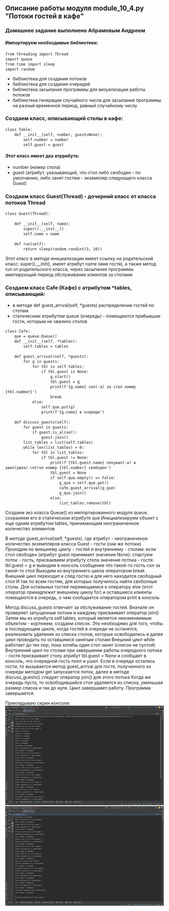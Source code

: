 ## Описание работы модуля module_10_4.py "Потоки гостей в кафе"

### Домашнее задание выполнено Абрамовым Андреем

#### Импортируем необходимые библиотеки:
```commandline
from threading import Thread
import queue
from time import sleep
import random
```
- библиотека для создания потоков
- библиотека для создания очередей
- библиотека засыпания программы для визуализации работы потоков
- библиотека генерации случайного числа для засыпания программы на разный временной период, равный случайному числу

### Создаем класс, описывающий столы в кафе:
```commandline
class Table:
    def __init__(self, number, guest=None):
        self.number = number
        self.guest = guest
```
#### Этот класс имеет два атррибута:
- number (номер стола)
- guest (атрибут, указывающий, что стол либо свободен - по умолчанию, либо занят гостем - экземпляр следующего класса Guest)

### Создаем класс Guest(Thread) - дочерний класс от класса потоков Thread
```commandline
class Guest(Thread):

    def __init__(self, name):
        super().__init__()
        self.name = name

    def run(self):
        return sleep(random.randint(3, 10))
```
Этот класс в методе инициализации имеет ссылку на родительский класс: super().__init(),
имеет атрибут name (имя гостя), а также метод run от родительского класса, через засыпание программы имитирующий период обслуживание клиентов за столами

### Создаем класс Cafe (Кафе) c атрибутом *tables, описывающий:
- в методе def guest_arrival(self, *guests) распределение гостей по столам
- статическим атрибутом queue (очередь) - помещаются прибывшие гости, которым не хвалило столов
```commandline
class Cafe:
    que = queue.Queue()
    def __init__(self, *tables):
        self.tables = tables

    def guest_arrival(self, *guests):
        for g in guests:
            for tbl in self.tables:
                if tbl.guest is None:
                    g.start()
                    tbl.guest = g
                    print(f'{g.name} сел(-а) за стол номер {tbl.number}')
                    break
            else:
                self.que.put(g)
                print(f'{g.name} в очереди')

    def discuss_guests(self):
        for guest in guests:
            if guest.is_alive():
                guest.join()
        list_tables = list(self.tables)
        while len(list_tables) > 0:
            for tbl in list_tables:
                if tbl.guest != None:
                    print(f'{tbl.guest.name} покушал(-а) и ушел(ушла).\nСтол номер {tbl.number} свободен')
                    tbl.guest = None
                    if self.que.empty() == False:
                        g_que = self.que.get()
                        cafe.guest_arrival(g_que)
                        g_que.join()
                    else:
                        list_tables.remove(tbl)
```
Создаем экз класса Queue() из импортированного модуля queue, coхраняем его в статическом атрибуте que
Инициализируем объект с еще одним атрибутом tables, принимающим неограниченное количество элементов

В методе guest_arrival(self, *guests), где атрибут - неограниченое количество экземпляров класса Guest - гости (они же потоки)
Проходим по внешнему циклу - гостей и внутреннему - столам: если стол свободен (атрибут guest принимает значение None):
стартуем поток - гость, присваиваем атрибуту стола значение потока - гостя: tbl.guest = g и выводим в консоль сообщение что такой-то гость сел за такой-то стол
Выходим из внутреннего цикла оператором break. Внешний цикл переходит к след гостю и для него находится свободный стол
И так по всем гостям, для которых получилось найти своболные столы. Для остальных гостей перемещаемся к оператору else (этот оператор принадлежит внешнему циклу for)
и оставшиеся клиенты помещаются в очередь, о чем сообщается оператором print в консоль

Метод discuss_guests отвечает за обслуживание гостей. Вначале он проверяет запущенные потоки и каждому присваивает оператор join()
Затем мы из атрибута self.tables, который является неизменяемым объектом - кортежем, создаем список.
Это необходимо для того, чтобы в последующем цикле, когда гостей в очереди не останется, реализовать удаление 
из списка столов, которые освободились и далее цикл проводить по оставшимся занятым столам
Внешний цикл while работает до тех пор, пока хотябы один стол занят (список не пустой)
Внутренний цикл по столам при завершении работы очередного потока - гостя присваивает столу атрибут tbl.guest = None
и сообщает в консоль, что очередной гость поел и ушел.
Если в очереди остались гости, то вызывается метод guest_arrival для гостя, полученного из очереди методом get
запускается поток, далее в методе discuss_guests() следует оператор join() для этого потока
Когда же очередь пуста, то освободившийся стол удаляется из списка, уменьшая размер списка и так до нуля.
Цикл завершавет работу. Программа завершается.

Прикладываю скрин консоли:
![img1.png](https://github.com/andrzejabramov/Slice/blob/master/hometasks/homework49/img1.png)
![img2.png](https://github.com/andrzejabramov/Slice/blob/master/hometasks/homework49/img2.png)




